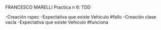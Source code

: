 FRANCESCO MARELLI
Practica n 6: TDD

-Creación rspec
-Expectativa que existe Vehiculo #fallo
-Creación clase vacía
-Expectativa que existe Vehiculo #funciona